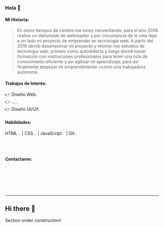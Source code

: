 ### __Hola__ 👋


#### __Mi Historia:__
>  En estos tiempos de cambio me estoy reinventando; para el año 2006 realice un diplomado de webmaster y por circustancia de la vida deje a un lado mi proyecto de emprender en tecnología web.  A partir del 2019 decidi desempolvar mi proyecto y retome mis estudios de tecnología web, primero como autodidacta y luego decidi tomar formación con instituciones profesionales para tener una ruta de conocimiento eficiente y así agilizar mi aprendizaje; para así finalmente empezar mi emprendimiento >como una trabajadora autonoma.


#### __Trabajos de Interés:__
  👉 Diseño Web.   
  👉 .....   
  👉 Diseño UI/UX.   


#### __Habilidades:__   
HTML <img width="1.4%" src="https://www.vectorlogo.zone/logos/w3_html5/w3_html5-icon.svg">  |  CSS  <img width="1.4%" src="https://www.vectorlogo.zone/logos/netlifyapp_watercss/netlifyapp_watercss-icon.svg"> | JavaScript  <img width="1.4%" src="https://www.vectorlogo.zone/logos/javascript/javascript-icon.svg">  |  Git   <img width="1.3%" src="https://www.vectorlogo.zone/logos/git-scm/git-scm-icon.svg">


#### __Contactame:__  
<a href="https://www.linkedin.com/in/kennathpuche/"><img width="2%" src="https://www.vectorlogo.zone/logos/linkedin/linkedin-icon.svg" title="Enlace a LinkedIn"></a>
  
 
---


## Hi there 👋

  Section under construction!



<!--
Comentarios: codigo a reutilizaar
**puchenkv/puchenkv** is a ✨ _special_ ✨ repository because its `README.md` (this file) appears on your GitHub profile.

## Hi there 👋

[in](https://www.linkedin.com/in/kennathpuche/)

![](https://www.vectorlogo.zone/logos/netlifyapp_watercss/netlifyapp_watercss-ar21.svg "css")

Here are some ideas to get you started:

- 🔭 I’m currently working on ...
- 🌱 I’m currently learning ...
- 👯 I’m looking to collaborate on ...
- 🤔 I’m looking for help with ...
- 💬 Ask me about ...
- 📫 How to reach me: ...
- 😄 Pronouns: ...
- ⚡ Fun fact: ...
-->
